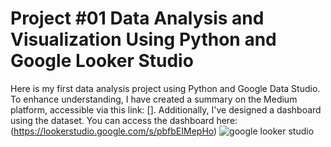 # Project #01 Data Analysis and Visualization Using Python and Google Looker Studio
Here is my first data analysis project using Python and Google Data Studio. To enhance understanding, I have created a summary on the Medium platform, accessible via this link: []. 
Additionally, I've designed a dashboard using the dataset. You can access the dashboard here: (https://lookerstudio.google.com/s/pbfbEIMepHo)
![google looker studio](https://github.com/vickyclarissa/project-01/assets/142155182/bb1ef08c-95ce-407b-89f7-2364f8736727)
